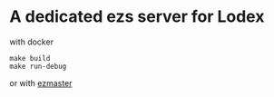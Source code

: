 # A dedicated ezs server for Lodex

with docker

    make build
    make run-debug

or with [ezmaster](https://github.com/Inist-CNRS/ezmaster)
